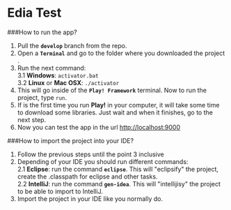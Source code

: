 Edia Test
==================

###How to run the app?

1. Pull the **`develop`** branch from the repo.  
2. Open a **`Terminal`** and go to the folder where you downloaded the project . 
3. Run the next command:  
 3.1 **Windows**: `activator.bat`  
 3.2 **Linux** or **Mac OSX**: `./activator`  
4. This will go inside of the **`Play! Framework`** terminal. Now to run the project, type `run`.
5. If is the first time you run **Play!** in your computer, it will take some time to download some libraries. Just wait and when it finishes, go to the next step.  
6. Now you can test the app in the url [http://localhost:9000]()

###How to import the project into your IDE?

1. Follow the previous steps until the point 3 inclusive  
2. Depending of your IDE you should run different commands:  
 2.1 **Eclipse**: run the command **`eclipse`**. This will "eclipsify" the project, create the .classpath for eclipse and other tasks.  
 2.2 **IntelliJ**: run the command **`gen-idea`**. This will "intellijisy" the project to be able to import to IntelliJ.  
3. Import the project in your IDE like you normally do.  

